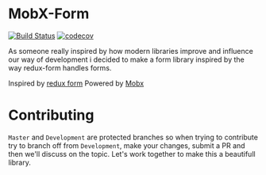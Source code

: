 # MobX-Form

[![Build Status](https://travis-ci.org/JoviDeCroock/MobX-Form.svg?branch=master)](https://travis-ci.org/JoviDeCroock/MobX-Form)
[![codecov](https://codecov.io/gh/JoviDeCroock/MobX-Form/branch/master/graph/badge.svg)](https://codecov.io/gh/JoviDeCroock/MobX-Form)

As someone really inspired by how modern libraries improve and influence our way of development i decided to make a form library inspired by the way redux-form handles forms.

Inspired by [redux form](https://redux-form.com/)
Powered by [Mobx](https://mobx.js.org/)

# Contributing

`Master` and `Development` are protected branches so when trying to contribute try to branch off from `Development`, make your changes, submit a PR and then we'll discuss on the topic. Let's work together to make this a beautifull library.
